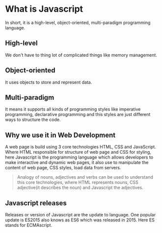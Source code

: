 # What is Javascript

In short, it is a high-level, object-oriented, multi-paradigm programming language.

## High-level

We don't have to thing lot of complicated things like memory management.

## Object-oriented

It uses objects to store and represent data.

## Multi-paradigm

It means it supports all kinds of programming styles like imperative programming, declarative programming and this styles are just different ways to structure the code.

## Why we use it in Web Development

A web page is build using 3 core technologies HTML, CSS and JavaScript. Where HTML responsible for structure of web page and CSS for styling, here Javascript is the programming language which allows developers to make interactive and dynamic web pages, it also use to manipulate the content of web page, CSS styles, load data from servers.

>Analogy of nouns, adjectives and verbs can be used to understand this core technologies, where HTML represents nouns, CSS adjective(it describes the noun) and Javascript the adjectives.

## Javascript releases

Releases or version of Javascript are the update to language. One popular update is ES2015 also knows as  ES6 which was released in 2015. Here ES stands for ECMAscript.
